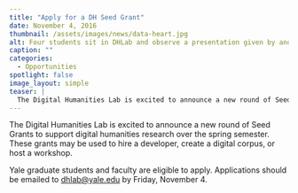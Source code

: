 ```yaml
---
title: "Apply for a DH Seed Grant"
date: November 4, 2016
thumbnail: /assets/images/news/data-heart.jpg
alt: Four students sit in DHLab and observe a presentation given by another student, who stands and reads from paper.
caption: ""
categories:
  - Opportunities
spotlight: false
image_layout: simple
teaser: |
  The Digital Humanities Lab is excited to announce a new round of Seed Grants to support digital humanities research over the spring semester.
---
```


The Digital Humanities Lab is excited to announce a new round of Seed Grants to support digital humanities research over the spring semester. These grants may be used to hire a developer, create a digital corpus, or host a workshop.

Yale graduate students and faculty are eligible to apply. Applications should be emailed to [dhlab@yale.edu](mailto:dhlab@yale.edu) by Friday, November 4.
